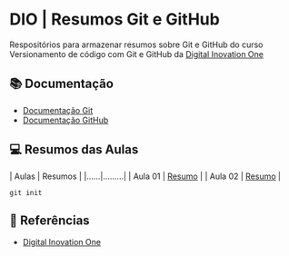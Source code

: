 # DIO | Resumos Git e GitHub

Respositórios para armazenar resumos sobre Git e GitHub do curso Versionamento de código com Git e GitHub da [Digital Inovation One](https://www.dio.me)

## 📚​ Documentação 
- [Documentação Git](https://git-scm.com/docs/git/pt_BR)
- [Documentação GitHub](https://docs.github.com/pt)

## ​​💻 Resumos das Aulas 

| Aulas | Resumos |
|......|.........|
| Aula 01 | [Resumo]() |
| Aula 02 | [Resumo]() |

```
git init
```
## 📎 Referências 
- [Digital Inovation One](https://www.dio.me)
